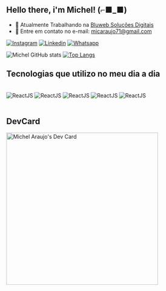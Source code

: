 ## Hello there, i'm Michel! (⌐■_■)

-   💼 Atualmente Trabalhando na <a href='https://bluweb.cc/' target="_blank">Bluweb Soluções Digitais</a>
-   📩 Entre em contato no e-mail: micaraujo71@gmail.com

[![Instagram](https://img.shields.io/badge/LinkedIn-0077B5?style=for-the-badge&logo=linkedin&logoColor=white)](https://www.linkedin.com/in/michel-araujo-2538271b9/)
[![Linkedin](https://img.shields.io/badge/Instagram-E4405F?style=for-the-badge&logo=instagram&logoColor=white)](https://www.instagram.com/k4geno_/)
[![Whatsapp](https://img.shields.io/badge/WhatsApp-25D366?style=for-the-badge&logo=whatsapp&logoColor=white)](https://api.whatsapp.com/send?phone=5554981207562)

![Michel GitHub stats](https://github-readme-stats-k4geno.vercel.app/api?username=K4geNo&show_icons=true&theme=midnight-purple)
[![Top Langs](https://github-readme-stats-k4geno.vercel.app/api/top-langs/?username=K4geNo&theme=midnight-purple&layout=compact)](https://github.com/K4geNo/github-readme-stats)

## Tecnologias que utilizo no meu dia a dia

<div style="display: inline_block"><br>
    <img src="https://img.shields.io/badge/React-20232A?style=for-the-badge&logo=react&logoColor=61DAFB" alt="ReactJS" align="center" />
    <img src="https://img.shields.io/badge/Next-black?style=for-the-badge&logo=next.js&logoColor=white" alt="ReactJS" align="center" />
    <img src="https://img.shields.io/badge/node.js-6DA55F?style=for-the-badge&logo=node.js&logoColor=white" alt="ReactJS" align="center" />
    <img src="https://img.shields.io/badge/TypeScript-007ACC?style=for-the-badge&logo=typescript&logoColor=white" alt="ReactJS" align="center" />
    <img src="https://img.shields.io/badge/JavaScript-F7DF1E?style=for-the-badge&logo=javascript&logoColor=black" alt="ReactJS" align="center" />
</div><br>

## DevCard

<a href="https://app.daily.dev/KageNo"><img src="https://api.daily.dev/devcards/44218124760f46a19d6dc0ed07421c40.png?r=h9v" width="400" alt="Michel Araujo's Dev Card"/></a>
